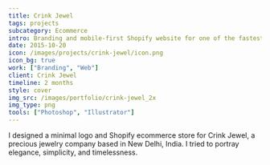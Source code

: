 ```yaml
---
title: Crink Jewel
tags: projects
subcategory: Ecommerce
intro: Branding and mobile-first Shopify website for one of the fastest-growing precious jewelry companies.
date: 2015-10-20
icon: /images/projects/crink-jewel/icon.png
icon_bg: true
work: ["Branding", "Web"]
client: Crink Jewel
timeline: 2 months
style: cover
img_src: /images/portfolio/crink-jewel_2x
img_type: png
tools: ["Photoshop", "Illustrator"]
---
```


I designed a minimal logo and Shopify ecommerce store for Crink Jewel, a precious jewelry company based in New Delhi, India. I tried to portray elegance, simplicity, and timelessness.

<div class="three-images">
  <div><img alt="" src="/images/projects/crink-jewel/1.png"></div>
  <div><img alt="" src="/images/projects/crink-jewel/2.png"></div>
  <div><img alt="" src="/images/projects/crink-jewel/3.png"></div>
</div>
<div class="two-images">
  <div><img alt="" src="/images/projects/crink-jewel/4.png"></div>
  <div><img alt="" src="/images/projects/crink-jewel/5.png"></div>
</div>
<div class="two-images">
  <div><img alt="" src="/images/projects/crink-jewel/6.png"></div>
  <div><img alt="" src="/images/projects/crink-jewel/7.png"></div>
</div>